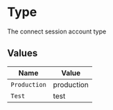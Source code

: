 # Type

The connect session account type


## Values

| Name         | Value        |
| ------------ | ------------ |
| `Production` | production   |
| `Test`       | test         |